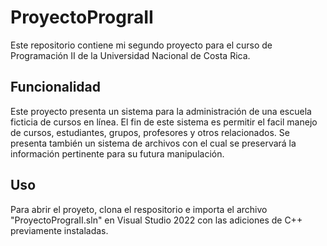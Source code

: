 # ProyectoPrograII
Este repositorio contiene mi segundo proyecto para el curso de Programación II de la Universidad Nacional de Costa Rica.
## Funcionalidad
Este proyecto presenta un sistema para la administración de una escuela ficticia de cursos en línea. 
El fin de este sistema es permitir el facil manejo de cursos, estudiantes, grupos, profesores y otros relacionados.
Se presenta también un sistema de archivos con el cual se preservará la información pertinente para su futura manipulación.
## Uso
Para abrir el proyeto, clona el respositorio e importa el archivo "ProyectoPrograII.sln" en Visual Studio 2022 con las adiciones de C++ previamente instaladas.

